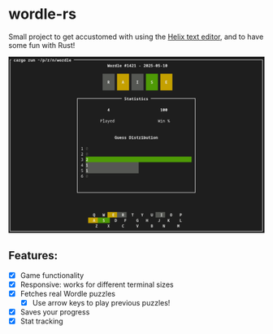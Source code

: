 # wordle-rs

Small project to get accustomed with using the [Helix text editor](https://helix-editor.com/),
and to have some fun with Rust!

![Screenshot](./assets/screenshot1.png)

## Features:
- [x] Game functionality
- [x] Responsive: works for different terminal sizes
- [x] Fetches real Wordle puzzles
  - [x] Use arrow keys to play previous puzzles!
- [x] Saves your progress
- [x] Stat tracking
